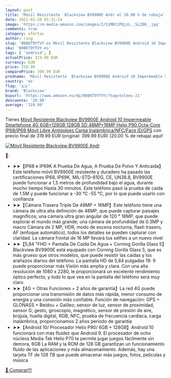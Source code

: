 ```yaml
---
layout: post
title: 'Móvil Resistente  Blackview BV9900E Andr al 20.00 % de rebaja'
date: 2021-02-20 05:31:54
image: 'https://m.media-amazon.com/images/I/51MNt2PQjzL._SL200_.jpg'
comments: true
category: ofertas
author: ring
slug: 'B08KT9YTVY-es Móvil Resistente Blackview BV9900E Android 10 Impermeable...'
sku: 'B08KT9YTVY-es'
tags: [ 'android', ]
actualPrice: 319.99 EUR
currency: EUR
price: 319.99
comparePrice: 399.99 EUR
prodname: 'Móvil Resistente  Blackview BV9900E Android 10 Impermeable Smartphone 4G  6GB+128GB  128GB SD  48MP+16MP  Helio P90 Octa-Core  IP68/IP69 Móvil Libre Antigolpes  Carga Inalámbrica/NFC/Face ID/GPS'
country: 'es'
flag: '🇪🇸'
brand: 'Blackview'
buyurl: 'https://www.amazon.es/dp/B08KT9YTVY/?tag=tolees-21'
descuento: '20.00'
average: '319.99'
---
```


Tienes [Móvil Resistente  Blackview BV9900E Android 10 Impermeable Smartphone 4G  6GB+128GB  128GB SD  48MP+16MP  Helio P90 Octa-Core  IP68/IP69 Móvil Libre Antigolpes  Carga Inalámbrica/NFC/Face ID/GPS](https://www.amazon.es/dp/B08KT9YTVY/?tag=tolees-21) con precio final de  319.99 EUR (original: 399.99 EUR) (20.00 %  de rebaja) aqui!

[![Móvil Resistente  Blackview BV9900E Andr](https://m.media-amazon.com/images/I/51MNt2PQjzL._SL200_.jpg)](https://www.amazon.es/dp/B08KT9YTVY/?tag=tolees-21)

🔎:

- ➤➤【IP68 e IP69K A Prueba De Agua, A Prueba De Polvo Y Anticaída】 Este teléfono móvil BV9900E resistente y duradero ha pasado las certificaciones IP68, IP69K, MIL-STD-810G, CE, UN38.8, BV9900E puede funcionar a 1,5 metros de profundidad bajo el agua, durante mucho tiempo Hasta 30 minutos. Este teléfono pasó la prueba de caída de 1.5M y puede funcionar a -30 ℃ -55 ℃, por lo que puede usarlo con confianza
- ➤➤【Cámara Trasera Triple De 48MP + 16MP】Este teléfono tiene una cámara de ultra alta definición de 48MP, que puede capturar paisajes magníficos; una cámara ultra gran angular de 120 ° 16MP, que puede explorar el mundo más grande; una cámara de profundidad de 0.3MP y macro Cámara de 2 MP, HDR, modo de escena nocturna, flash trasero, AF (enfoque automático), todos los detalles se pueden capturar con claridad. La cámara frontal de 16 MP llevará tus selfies a un nuevo nivel
- ➤➤【5,84 "FHD + Pantalla De Caída De Agua + Corning Gorilla Glass 5】Blackview BV9900E está equipado con Corning Gorilla Glass 5, que es más grueso que otros modelos, que puede resistir las caídas y los arañazos diarios del teléfono. La pantalla HD de 5,84 pulgadas 19: 9 puede proporcionar más Visión más amplia y clara. Con una alta resolución de 1080 x 2280, le proporcionará un excelente rendimiento óptico perfecto, y todo lo que vea en la pantalla del teléfono será muy claro
- ➤➤【4G + Otras Funciones + 2 años de garantía】La red 4G puede proporcionar una transmisión de datos más rápida, menor consumo de energía y una conexión más confiable. Función de navegación: GPS + GLONASS + Beidou + Galileo; sensor de luz, sensor de proximidad, sensor G; gesto, giroscopio, magnético, sensor de presión de aire, brújula, huella digital, RGB, NFC, prueba de frecuencia cardíaca, carga inalámbrica, proporcionamos 2 años período de garantía
- ➤➤【Android 10/ Procesador Helio P90/ 6GB + 128GB】Android 10 funcionará con más fluidez que Android 9. El procesador de ocho núcleos Media Tek Helio P70 te permite jugar juegos fácilmente sin demora, 6GB La RAM y la ROM de 128 GB garantizan un funcionamiento fluido de las aplicaciones y más almacenamiento. Además, hay una tarjeta TF de 128 TB que puede almacenar más juegos, fotos, películas y música

[🛒 Comprar!!!](https://www.amazon.es/dp/B08KT9YTVY/?tag=tolees-21)
